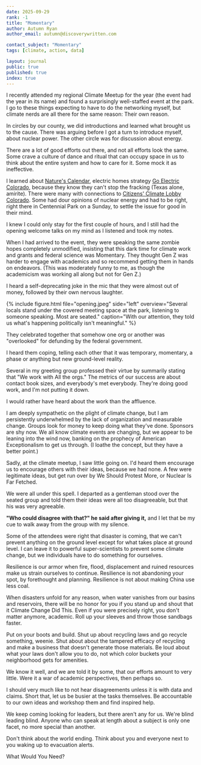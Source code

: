 ```yaml
---
date: 2025-09-29
rank: -1
title: "Momentary"
author: Autumn Ryan
author_email: autumn@discoverywritten.com

contact_subject: "Momentary"
tags: [climate, action, data]

layout: journal
public: true
published: true
index: true
---
```


I recently attended my regional Climate Meetup for the year (the event had the year in its name) and found a surprisingly well-staffed event at the park. I go to these things expecting to have to do the networking myself, but climate nerds are all there for the same reason: Their own reason.

In circles by our county, we did introductions and learned what brought us to the cause. There was arguing before I got a turn to introduce myself, about nuclear power. The other circle was for discussion about energy.

There are a lot of good efforts out there, and not all efforts look the same. Some crave a culture of dance and ritual that can occupy space in us to think about the entire system and how to care for it. Some mock it as ineffective.

I learned about [Nature's Calendar](https://www.naturescalendar.org/), electric homes strategy [Go Electric Colorado](https://goelectriccolorado.org/), because they know they can't stop the fracking (Texas alone, amirite). There were many with connections to [Citizens' Climate Lobby Colorado](https://coloradoccl.org/). Some had dour opinions of nuclear energy and had to be right, right there in Centennial Park on a Sunday, to settle the issue for good in their mind.

I knew I could only stay for the first couple of hours, and I still had the opening welcome talks on my mind as I listened and took my notes.

When I had arrived to the event, they were speaking the same zombie hopes completely unmodified, insisting that this dark time for climate work and grants and federal science was Momentary. They thought Gen Z was harder to engage with academics and so recommend getting them in hands on endeavors. (This was moderately funny to me, as though the academicism was working all along but not for Gen Z.)

I heard a self-deprecating joke in the mic that they were almost out of money, followed by their own nervous laughter.

{% include figure.html file="opening.jpeg"
  side="left"
  overview="Several locals stand under the covered meeting space at the park, listening to someone speaking. Most are seated."
  caption="With our attention, they told us what's happening politically isn't meaningful."
%}

They celebrated together that somehow one org or another was "overlooked" for defunding by the federal government.

I heard them coping, telling each other that it was temporary, momentary, a phase or anything but new ground-level reality.

Several in my greeting group professed their virtue by summarily stating that "We work with All the orgs." The metrics of our success are about contact book sizes, and everybody's met everybody. They're doing good work, and I'm not putting it down.

I would rather have heard about the work than the affluence.

I am deeply sympathetic on the plight of climate change, but I am persistently underwhelmed by the lack of organization and measurable change. Groups look for money to keep doing what they've done. Sponsors are shy now. We all know climate events are changing, but we appear to be leaning into the wind now, banking on the prophecy of American Exceptionalism to get us through. (I loathe the concept, but they have a better point.)

Sadly, at the climate meetup, I saw little going on. I'd heard them encourage us to encourage others with their ideas, because we had none. A few were legitimate ideas, but get run over by We Should Protest More, or Nuclear Is Far Fetched.

We were all under this spell. I departed as a gentleman stood over the seated group and told them their ideas were all too disagreeable, but that his was very agreeable.

**"Who could disagree with that?" he said after giving it,** and I let that be my cue to walk away from the group with my silence.

Some of the attendees were right that disaster is coming, that we can't prevent anything on the ground level except for what takes place at ground level. I can leave it to powerful super-scientists to prevent some climate change, but we individuals have to do something for ourselves.

Resilience is our armor when fire, flood, displacement and ruined resources make us strain ourselves to continue. Resilience is not abandoning your spot, by forethought and planning. Resilience is not about making China use less coal.

When disasters unfold for any reason, when water vanishes from our basins and reservoirs, there will be no honor for you if you stand up and shout that it Climate Change Did This. Even if you were precisely right, you don't matter anymore, academic. Roll up your sleeves and throw those sandbags faster.

Put on your boots and build. Shut up about recycling laws and go recycle something, weenie. Shut about about the tampered efficacy of recycling and make a business that doesn't generate those materials. Be loud about what your laws don't allow you to do, not which color buckets your neighborhood gets for amenities.

We know it well, and we are told it by some, that our efforts amount to very little. Were it a war of academic perspectives, then perhaps so.

I should very much like to not hear disagreements unless it is with data and claims. Short that, let us be busier at the tasks themselves. Be accountable to our own ideas and workshop them and find inspired help.

We keep coming looking for leaders, but there aren't any for us. We're blind leading blind. Anyone who can speak at length about a subject is only one facet, no more special than another.

Don't think about the world ending. Think about you and everyone next to you waking up to evacuation alerts.

What Would You Need?
